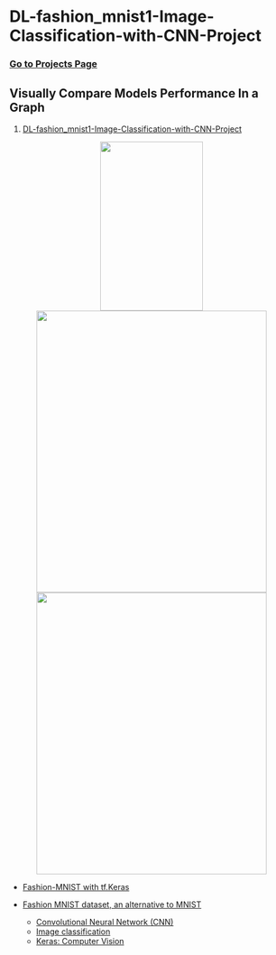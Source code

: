 # DL-fashion_mnist1-Image-Classification-with-CNN-Project

### [Go to Projects Page](https://github.com/celik-muhammed/14CS-Machine-Learning-Case-Study-with-Python/blob/master/README.md)

## Visually Compare Models Performance In a Graph

01. [DL-fashion_mnist1-Image-Classification-with-CNN-Project](./DL_Assignment_2_(Image_Classification_with_CNN)_Student.ipynb)

<div align='center'>

<img src='https://i.ibb.co/d6pLzNz/download.png' alt='' width=60%, height=300>
<img src='https://i.ibb.co/rsbCCGH/download.png' alt='' width=90%, height=500>
<img src='https://i.ibb.co/cc6y2sj/download.png' alt='' width=90%, height=500>
</div>

- [Fashion-MNIST with tf.Keras](https://blog.tensorflow.org/2018/04/fashion-mnist-with-tfkeras.html)
- [Fashion MNIST dataset, an alternative to MNIST](https://keras.io/api/datasets/fashion_mnist/)

    - [Convolutional Neural Network (CNN)](https://www.tensorflow.org/tutorials/images/cnn)
    - [Image classification](https://www.tensorflow.org/tutorials/images/classification)
    - [Keras: Computer Vision](https://keras.io/examples/vision/)
